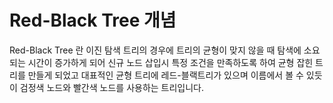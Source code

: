 # Red-Black Tree 개념

Red-Black Tree 란 
이진 탐색 트리의 경우에 트리의 균형이 맞지 않을 때 탐색에 소요되는 시간이 증가하게 되어 신규 노드 삽입시 특정 조건을 만족하도록 하여 균형 잡힌 트리를 만들게 되었고 대표적인 균형 트리에 레드-블랙트리가 있으며 이름에서 볼 수 있듯이 검정색 노드와 빨간색 노드를 사용하는 트리입니다.